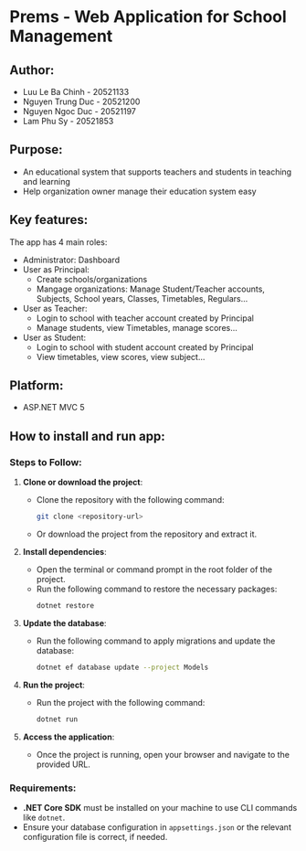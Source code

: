 # Prems - Web Application for School Management
## Author: 
- Luu Le Ba Chinh - 20521133  
- Nguyen Trung Duc - 20521200
- Nguyen Ngoc Duc - 20521197
- Lam Phu Sy - 20521853  
## Purpose:
- An educational system that supports teachers and students in teaching and learning
- Help organization owner manage their education system easy
## Key features:
The app has 4 main roles:
- Administrator: Dashboard
- User as Principal:
  + Create schools/organizations
  + Mangage organizations: Manage Student/Teacher accounts, Subjects, School years, Classes, Timetables, Regulars...
- User as Teacher:
  + Login to school with teacher account created by Principal
  + Manage students, view Timetables, manage scores...
- User as Student:
  + Login to school with student account created by Principal
  + View timetables, view scores, view subject...
## Platform:
- ASP.NET MVC 5
## How to install and run app:
### Steps to Follow:

1. **Clone or download the project**:
   - Clone the repository with the following command:
     ```bash
     git clone <repository-url>
     ```
   - Or download the project from the repository and extract it.

2. **Install dependencies**:
   - Open the terminal or command prompt in the root folder of the project.
   - Run the following command to restore the necessary packages:
     ```bash
     dotnet restore
     ```

3. **Update the database**:
   - Run the following command to apply migrations and update the database:
     ```bash
     dotnet ef database update --project Models
     ```

4. **Run the project**:
   - Run the project with the following command:
     ```bash
     dotnet run
     ```

5. **Access the application**:
   - Once the project is running, open your browser and navigate to the provided URL.

### Requirements:
- **.NET Core SDK** must be installed on your machine to use CLI commands like `dotnet`.
- Ensure your database configuration in `appsettings.json` or the relevant configuration file is correct, if needed.
